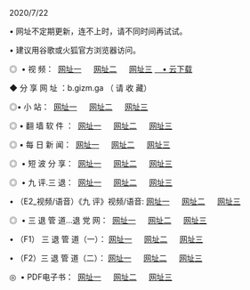 <p>2020/7/22
<p>• 网址不定期更新，连不上时，请不同时间再试试。
<p>• 建议用谷歌或火狐官方浏览器访问。
<p>◎  • 视 频： 
<a href="http://ksc.shirokuriwaki.com/s/" target="_blansk">网址一</a> 　 
<a href="http://kic.shirokuriwaki.com/s/" target="_blank">网址二</a> 　 
<a href="http://kbc.shirokuriwaki.com/tv.html" target="_blank">网址三</a>
<a href="https://disk.yandex.ru/d/wIUK0uxc3Gk4Ng" target="_blank">　• 云下载 </a></p>
<p>◆ 分 享 网 址 ：b.gizm.ga  （ 请 收 藏） </p>

<p>◎•  小 站：  
<a href="http://ksc.shirokuriwaki.com/" target="_blank">网址一</a> 　 
<a href="http://kic.shirokuriwaki.com/" target="_blank">网址二</a> 　 
<a href="http://kbc.shirokuriwaki.com/k/" target="_blank">网址三</a></p><p>

<p>◎  • 翻 墙 软 件 ：  
<a href="http://ksc.shirokuriwaki.com/ff/" target="_blank">网址一</a> 　 
<a href="http://kic.shirokuriwaki.com/s/read/a1_nd.html" target="_blank">网址二</a> 　 
<a href="http://kbc.shirokuriwaki.com/ff/index.html" target="_blank">网址三</a></p>
<p>◎  • 每 日 新 闻：  
<a href="http://ksc.shirokuriwaki.com/day/" target="_blank">网址一</a> 　 
<a href="http://kic.shirokuriwaki.com/day/" target="_blank">网址二</a> 　 
<a href="http://kbc.shirokuriwaki.com/day/index.html" target="_blank">网址三</a></p>
<p>◎   • 短 波 分 享：  
<a href="http://ksc.shirokuriwaki.com/h/" target="_blank">网址一</a> 　 
<a href="http://kic.shirokuriwaki.com/h/" target="_blank">网址二</a> 　 
<a href="http://kbc.shirokuriwaki.com/h/index.html" target="_blank">网址三</a></p>
<p>◎   • 九 评.三 退：  
<a href="http://ksc.shirokuriwaki.com/t/" target="_blank">网址一</a> 　 
<a href="http://kic.shirokuriwaki.com/v2/index.html" target="_blank">网址二</a> 　 
<a href="http://kbc.shirokuriwaki.com/tt/index.html" target="_blank">网址三</a> 　</p>
<p>  • （E2_视频/语音）《九 评》视频/语音: 
<a href="http://ksc.shirokuriwaki.com/7738.html" target="_blank">网址一</a> 　 
<a href="http://kic.shirokuriwaki.com/7614.html" target="_blank">网址二</a> 　 
<a href="http://kbc.shirokuriwaki.com/7633.html" target="_blank">网址三</a></p>
<p>◎   • 三 退 管 道...退 党 网：  
<a href="http://ksc.shirokuriwaki.com/go/td1.html" target="_blank">网址一</a> 　 
<a href="http://kic.shirokuriwaki.com/go/td2.html" target="_blank">网址二</a> 　 
<a href="http://kbc.shirokuriwaki.com/go/td3.html" target="_blank">网址三</a></p>
<p>  • （F1） 三 退 管 道（一）： 
<a href="http://ksc.shirokuriwaki.com/dd/" target="_blank">网址一</a> 　 
<a href="http://kic.shirokuriwaki.com/s/read/a1_tdx.html" target="_blank">网址二</a> 　 
<a href="http://kbc.shirokuriwaki.com/dd/" target="_blank">网址三</a></p>
<p>  • （F2）三 退 管 道（二）： 
<a href="http://kic.shirokuriwaki.com/d/" target="_blank">网址一</a> 　 
<a href="http://ksc.shirokuriwaki.com/d/index.html" target="_blank">网址二</a> 　 
<a href="http://kbc.shirokuriwaki.com/d/" target="_blank">网址三</a></p>
<p>◎   • PDF电子书：  
<a href="http://ksc.shirokuriwaki.com/p/" target="_blank">网址一</a> 　 
<a href="http://kic.shirokuriwaki.com/p/index.html" target="_blank">网址二</a> 　 
<a href="http://kbc.shirokuriwaki.com/p/" target="_blank">网址三</a></p>
